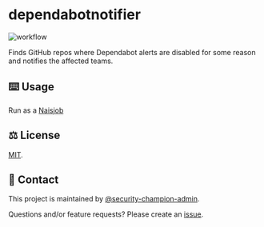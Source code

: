# dependabotnotifier

![workflow](https://github.com/navikt/dependabotnotifier/actions/workflows/main.yaml/badge.svg)

Finds GitHub repos where Dependabot alerts are disabled for some reason and notifies the affected teams.

## ⌨️ Usage

Run as a [Naisjob](https://doc.nais.io/naisjob/)


## ⚖️ License
[MIT](LICENSE).

## 👥 Contact

This project is maintained by [@security-champion-admin](https://github.com/orgs/navikt/teams/security-champion-admin).

Questions and/or feature requests? Please create an [issue](https://github.com/navikt/dependabotnotifier/issues).

